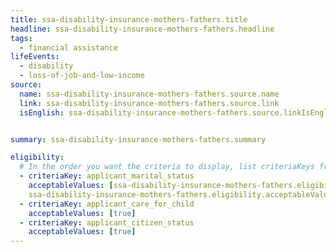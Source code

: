 ```yaml
---
title: ssa-disability-insurance-mothers-fathers.title
headline: ssa-disability-insurance-mothers-fathers.headline
tags:
  - financial assistance
lifeEvents:
  - disability
  - loss-of-job-and-low-income
source:
  name: ssa-disability-insurance-mothers-fathers.source.name
  link: ssa-disability-insurance-mothers-fathers.source.link
  isEnglish: ssa-disability-insurance-mothers-fathers.source.linkIsEnglish


summary: ssa-disability-insurance-mothers-fathers.summary

eligibility:
  # In the order you want the criteria to display, list criteriaKeys from the csv here, each followed by a comma-separated list of which values indicate eligibility for that criteria. Wrap individual values in quotes if they have inner commas.
  - criteriaKey: applicant_marital_status
    acceptableValues: [ssa-disability-insurance-mothers-fathers.eligibility.acceptableValues, 
    ssa-disability-insurance-mothers-fathers.eligibility.acceptableValues1]
  - criteriaKey: applicant_care_for_child
    acceptableValues: [true]
  - criteriaKey: applicant_citizen_status
    acceptableValues: [true]
---
```

